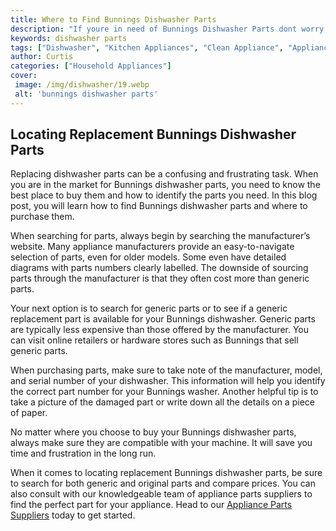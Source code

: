 ```yaml
---
title: Where to Find Bunnings Dishwasher Parts
description: "If youre in need of Bunnings Dishwasher Parts dont worry Weve rounded up some of the best places to find them so you can get your dishes shining again"
keywords: dishwasher parts
tags: ["Dishwasher", "Kitchen Appliances", "Clean Appliance", "Appliance Parts"]
author: Curtis
categories: ["Household Appliances"]
cover: 
 image: /img/dishwasher/19.webp
 alt: 'bunnings dishwasher parts'
---
```

## Locating Replacement Bunnings Dishwasher Parts

Replacing dishwasher parts can be a confusing and frustrating task. When you are in the market for Bunnings dishwasher parts, you need to know the best place to buy them and how to identify the parts you need. In this blog post, you will learn how to find Bunnings dishwasher parts and where to purchase them.

When searching for parts, always begin by searching the manufacturer’s website. Many appliance manufacturers provide an easy-to-navigate selection of parts, even for older models. Some even have detailed diagrams with parts numbers clearly labelled. The downside of sourcing parts through the manufacturer is that they often cost more than generic parts.

Your next option is to search for generic parts or to see if a generic replacement part is available for your Bunnings dishwasher. Generic parts are typically less expensive than those offered by the manufacturer. You can visit online retailers or hardware stores such as Bunnings that sell generic parts.

When purchasing parts, make sure to take note of the manufacturer, model, and serial number of your dishwasher. This information will help you identify the correct part number for your Bunnings washer. Another helpful tip is to take a picture of the damaged part or write down all the details on a piece of paper.

No matter where you choose to buy your Bunnings dishwasher parts, always make sure they are compatible with your machine. It will save you time and frustration in the long run.

When it comes to locating replacement Bunnings dishwasher parts, be sure to search for both generic and original parts and compare prices. You can also consult with our knowledgeable team of appliance parts suppliers to find the perfect part for your appliance. Head to our [Appliance Parts Suppliers](.pages/appliance-parts-suppliers/) today to get started.
